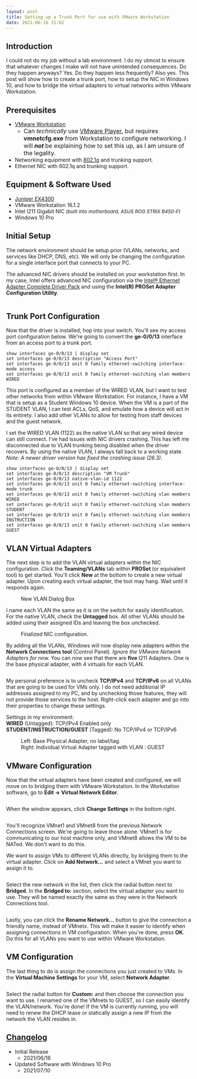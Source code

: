 ```yaml
---
layout: post
title: Setting up a Trunk Port for use with VMware Workstation
date: 2021-06-16 15:02
---
```

<!-- wp:heading -->
<h2>Introduction</h2>
<!-- /wp:heading -->

<!-- wp:paragraph {"dropCap":true} -->
<p class="has-drop-cap">I could not do my job without a lab environment. I do my utmost to ensure that whatever changes I make will not have unintended consequences. Do they happen anyways? Yes. Do they happen less frequently? Also yes. This post will show how to create a trunk port, how to setup the NIC in Windows 10, and how to bridge the virtual adapters to virtual networks within VMware Workstation.</p>
<!-- /wp:paragraph -->

<!-- wp:heading -->
<h2>Prerequisites</h2>
<!-- /wp:heading -->

<!-- wp:list -->
<ul><li><a rel="noreferrer noopener" href="https://www.vmware.com/products/workstation-pro.html" target="_blank">VMware Workstation</a><ul><li><font size="3px">Can <em>technically</em> use <a rel="noreferrer noopener" href="https://www.vmware.com/products/workstation-player.html" target="_blank">VMware Player</a>, but requires <strong>vmnetcfg.exe</strong> from Workstation to configure networking. I will <strong><em>not </em></strong>be explaining how to set this up, as I am unsure of the legality.</font> </li></ul></li><li>Networking equipment with <a rel="noreferrer noopener" href="https://en.wikipedia.org/wiki/IEEE_802.1Q" target="_blank">802.1q</a> and trunking support.</li><li>Ethernet NIC with 802.1q and trunking support.</li></ul>
<!-- /wp:list -->

<!-- wp:heading -->
<h2>Equipment &amp; Software Used</h2>
<!-- /wp:heading -->

<!-- wp:list -->
<ul><li><a rel="noreferrer noopener" href="https://www.juniper.net/us/en/products-services/switching/ex-series/ex4300/" target="_blank">Juniper EX4300</a></li><li>VMware Workstation 16.1.2</li><li>Intel I211 Gigabit NIC <em><font size="2px">(built into motherboard, ASUS ROG STRIX B450-F)</font></em></li><li>Windows 10 Pro</li></ul>
<!-- /wp:list -->

<!-- wp:heading -->
<h2>Initial Setup</h2>
<!-- /wp:heading -->

<!-- wp:paragraph -->
<p>The network environment should be setup prior (VLANs, networks, and services like DHCP, DNS, etc). We will only be changing the configuration for a single interface port that connects to your PC.</p>
<!-- /wp:paragraph -->

<!-- wp:paragraph -->
<p>The advanced NIC drivers should be installed on your workstation first. In my case, Intel offers advanced NIC configuration via the <a rel="noreferrer noopener" href="https://downloadcenter.intel.com/download/22283/Intel-Ethernet-Adapter-Complete-Driver-Pack" target="_blank">Intel® Ethernet Adapter Complete Driver Pack</a> and using the <strong>Intel(R) PROSet Adapter Configuration Utility</strong>.</p>
<!-- /wp:paragraph -->

<!-- wp:image {"id":270,"sizeSlug":"large","linkDestination":"none"} -->
<figure class="wp-block-image size-large"><img src="/images/2021-06-16_i1.png?w=1024" alt="" class="wp-image-270" /></figure>
<!-- /wp:image -->

<!-- wp:heading -->
<h2>Trunk Port Configuration</h2>
<!-- /wp:heading -->

<!-- wp:paragraph -->
<p>Now that the driver is installed, hop into your switch. You'll see my access port configuration below. We're going to convert the <strong>ge-0/0/13</strong> interface from an access port to a trunk port.</p>
<!-- /wp:paragraph -->

```text
show interfaces ge-0/0/13 | display set
set interfaces ge-0/0/13 description "Access Port"
set interfaces ge-0/0/13 unit 0 family ethernet-switching interface-mode access
set interfaces ge-0/0/13 unit 0 family ethernet-switching vlan members WIRED
```

<!-- wp:paragraph -->
<p>This port is configured as a member of the WIRED VLAN, but I want to test other networks from within VMware Workstation. For instance, I have a VM that is setup as a Student Windows 10 device. When the VM is a part of the STUDENT VLAN, I can test ACLs, QoS, and emulate how a device will act in its entirety. I also add other VLANs to allow for testing from staff devices and the guest network. </p>
<!-- /wp:paragraph -->

<!-- wp:paragraph -->
<p>I set the WIRED VLAN (1122) as the native VLAN so that any wired device can still connect. I've had issues with NIC drivers crashing. This has left me disconnected due to VLAN trunking being disabled when the driver recovers. By using the native VLAN, I always fall back to a working state. <em>Note: A newer driver version has fixed the crashing issue (26.3).</em></p>
<!-- /wp:paragraph -->

```text
show interfaces ge-0/0/13 | display set
set interfaces ge-0/0/13 description "VM Trunk"
set interfaces ge-0/0/13 native-vlan-id 1122
set interfaces ge-0/0/13 unit 0 family ethernet-switching interface-mode trunk
set interfaces ge-0/0/13 unit 0 family ethernet-switching vlan members WIRED
set interfaces ge-0/0/13 unit 0 family ethernet-switching vlan members STUDENT
set interfaces ge-0/0/13 unit 0 family ethernet-switching vlan members INSTRUCTION
set interfaces ge-0/0/13 unit 0 family ethernet-switching vlan members GUEST
```

<!-- wp:heading -->
<h2>VLAN Virtual Adapters</h2>
<!-- /wp:heading -->

<!-- wp:paragraph -->
<p>The next step is to add the VLAN virtual adapters within the NIC configuration. Click the <strong>Teaming/VLANs</strong> tab within <strong>PROSet </strong>(or equivalent tool) to get started. You'll click <strong>New</strong> at the bottom to create a new virtual adapter. Upon creating each virtual adapter, the tool may hang. Wait until it responds again.</p>
<!-- /wp:paragraph -->

<!-- wp:image {"align":"center","id":264,"sizeSlug":"large","linkDestination":"none"} -->
<div class="wp-block-image"><figure class="aligncenter size-large"><img src="/images/2021-06-16_i2.png?w=405" alt="" class="wp-image-264" /><figcaption>New VLAN Dialog Box</figcaption></figure></div>
<!-- /wp:image -->

<!-- wp:paragraph -->
<p>I name each VLAN the same as it is on the switch for easily identification. For the native VLAN, check the <strong>Untagged</strong> box. All other VLANs should be added using their assigned IDs and leaving the box unchecked.</p>
<!-- /wp:paragraph -->

<!-- wp:image {"align":"center","id":262,"sizeSlug":"large","linkDestination":"none"} -->
<div class="wp-block-image"><figure class="aligncenter size-large"><img src="/images/2021-06-16_i3.png?w=1024" alt="" class="wp-image-262" /><figcaption>Finalized NIC configuration.</figcaption></figure></div>
<!-- /wp:image -->

<!-- wp:paragraph -->
<p>By adding all the VLANs, Windows will now display new adapters within the <strong>Network Connections tool</strong> (Control Panel). <em>Ignore the VMware Network Adapters for now.</em> You can now see that there are <strong>five </strong>I211 Adapters. One is the base physical adapter, with 4 virtuals for each VLAN.</p>
<!-- /wp:paragraph -->

<!-- wp:image {"align":"center","id":273,"sizeSlug":"large","linkDestination":"none"} -->
<div class="wp-block-image"><figure class="aligncenter size-large"><img src="/images/2021-06-16_i4.png?w=1024" alt="" class="wp-image-273" /></figure></div>
<!-- /wp:image -->

<!-- wp:paragraph -->
<p>My personal preference is to uncheck <strong>TCP/IPv4</strong> and <strong>TCP/IPv6</strong> on all VLANs that are going to be used for VMs only. I do not need additional IP addresses assigned to my PC, and by unchecking those features, they will not provide those services to the host. Right-click each adapter and go into their properties to change these settings.</p>
<!-- /wp:paragraph -->

<!-- wp:paragraph -->
<p>Settings in my environment:<br>     <strong>WIRED</strong> (Untagged): TCP/IPv4 Enabled only<br>     <strong>STUDENT/INSTRUCTION/GUEST</strong> (Tagged): No TCP/IPv4 or TCP/IPv6</p>
<!-- /wp:paragraph -->

<!-- wp:image {"align":"center","id":275,"sizeSlug":"large","linkDestination":"none"} -->
<div class="wp-block-image"><figure class="aligncenter size-large"><img src="/images/2021-06-16_i5.png?w=726" alt="" class="wp-image-275" /><figcaption>Left: Base Physical Adapter, no label/tag.<br>Right: Individual Virtual Adapter tagged with VLAN : GUEST</figcaption></figure></div>
<!-- /wp:image -->

<!-- wp:heading -->
<h2>VMware Configuration</h2>
<!-- /wp:heading -->

<!-- wp:paragraph -->
<p>Now that the virtual adapters have been created and configured, we will move on to bridging them with VMware Workstation. In the Workstation software, go to <strong>Edit -&gt; Virtual Network Editor</strong>. </p>
<!-- /wp:paragraph -->

<!-- wp:image {"id":295,"sizeSlug":"large","linkDestination":"none"} -->
<figure class="wp-block-image size-large"><img src="/images/2021-06-16_i6.png?w=1024" alt="" class="wp-image-295" /></figure>
<!-- /wp:image -->

<!-- wp:paragraph -->
<p>When the window appears, click <strong>Change Settings</strong> in the bottom right.</p>
<!-- /wp:paragraph -->

<!-- wp:image {"align":"center","id":279,"sizeSlug":"large","linkDestination":"none"} -->
<div class="wp-block-image"><figure class="aligncenter size-large"><img src="/images/2021-06-16_i7.png?w=603" alt="" class="wp-image-279" /></figure></div>
<!-- /wp:image -->

<!-- wp:paragraph -->
<p>You'll recognize VMnet1 and VMnet8 from the previous Network Connections screen. We're going to leave those alone. VMnet1 is for communicating to our host machine only, and VMnet8 allows the VM to be NATed. We don't want to do this.</p>
<!-- /wp:paragraph -->

<!-- wp:paragraph -->
<p>We want to assign VMs to different VLANs directly, by bridging them to the virtual adapter. Click on <strong>Add Network...</strong> and select a VMnet you want to assign it to.</p>
<!-- /wp:paragraph -->

<!-- wp:image {"align":"center","id":285,"sizeSlug":"large","linkDestination":"none"} -->
<div class="wp-block-image"><figure class="aligncenter size-large"><img src="/images/2021-06-16_i8.png?w=257" alt="" class="wp-image-285" /></figure></div>
<!-- /wp:image -->

<!-- wp:paragraph -->
<p>Select the new network in the list, then click the radial button next to <strong>Bridged</strong>. In the <strong>Bridged to:</strong> section, select the virtual adapter you want to use. They will be named exactly the same as they were in the Network Connections tool.</p>
<!-- /wp:paragraph -->

<!-- wp:image {"align":"center","id":286,"sizeSlug":"large","linkDestination":"none"} -->
<div class="wp-block-image"><figure class="aligncenter size-large"><img src="/images/2021-06-16_i9.png?w=591" alt="" class="wp-image-286" /></figure></div>
<!-- /wp:image -->

<!-- wp:paragraph -->
<p>Lastly, you can click the <strong>Rename Network...</strong> button to give the connection a friendly name, instead of VMnet<em>x</em>. This will make it easier to identify when assigning connections in VM configuration. When you're done, press <strong>OK</strong>. Do this for all VLANs you want to use within VMware Workstation.</p>
<!-- /wp:paragraph -->

<!-- wp:heading -->
<h2>VM Configuration</h2>
<!-- /wp:heading -->

<!-- wp:paragraph -->
<p>The last thing to do is assign the connections you just created to VMs. In the <strong>Virtual Machine Settings</strong> for your VM, select <strong>Network Adapter</strong>.</p>
<!-- /wp:paragraph -->

<!-- wp:image {"id":290,"sizeSlug":"large","linkDestination":"none"} -->
<figure class="wp-block-image size-large"><img src="/images/2021-06-16_i10.png?w=750" alt="" class="wp-image-290" /></figure>
<!-- /wp:image -->

<!-- wp:paragraph -->
<p>Select the radial button for <strong>Custom:</strong> and then choose the connection you want to use. I renamed one of the VMnets to GUEST, so I can easily identify the VLAN/network. You're done! If the VM is currently running, you will need to renew the DHCP lease or statically assign a new IP from the network the VLAN resides in.</p>
<!-- /wp:paragraph -->

<!-- wp:heading -->
<h2><span style="text-decoration:underline;">Changelog</span></h2>
<!-- /wp:heading -->

<!-- wp:list -->
<ul><li>Initial Release<ul><li>2021/06/16</li></ul></li><li>Updated Software with Windows 10 Pro<ul><li>2021/07/10</li></ul></li></ul>
<!-- /wp:list -->

<!-- wp:paragraph -->
<p></p>
<!-- /wp:paragraph -->
